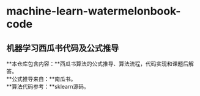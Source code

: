 # machine-learn-watermelonbook-code

## 机器学习西瓜书代码及公式推导
**本仓库包含内容：**西瓜书算法的公式推导、算法流程，代码实现和课题后解答。  
**公式推导来自：**南瓜书。  
**算法代码参考：**sklearn源码。  
